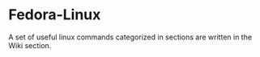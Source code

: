 # Fedora-Linux

A set of useful linux commands categorized in sections are written in the Wiki section.  
